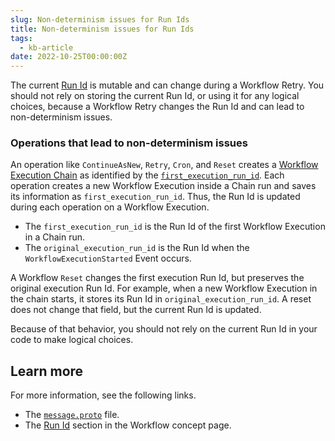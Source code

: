 ```yaml
---
slug: Non-determinism issues for Run Ids
title: Non-determinism issues for Run Ids
tags:
  - kb-article
date: 2022-10-25T00:00:00Z
---
```


The current [Run Id](/workflows#run-id) is mutable and can change during a Workflow Retry.
You should not rely on storing the current Run Id, or using it for any logical choices, because a Workflow Retry changes the Run Id and can lead to non-determinism issues.

<!-- truncate -->

### Operations that lead to non-determinism issues

An operation like `ContinueAsNew`, `Retry`, `Cron`, and `Reset` creates a [Workflow Execution Chain](/workflows#workflow-execution-chain) as identified by the [`first_execution_run_id`](https://github.com/temporalio/api/blob/master/temporal/api/history/v1/message.proto).
Each operation creates a new Workflow Execution inside a Chain run and saves its information as `first_execution_run_id`.
Thus, the Run Id is updated during each operation on a Workflow Execution.

- The `first_execution_run_id` is the Run Id of the first Workflow Execution in a Chain run.
- The `original_execution_run_id` is the Run Id when the `WorkflowExecutionStarted` Event occurs.

A Workflow `Reset` changes the first execution Run Id, but preserves the original execution Run Id.
For example, when a new Workflow Execution in the chain starts, it stores its Run Id in `original_execution_run_id`.
A reset does not change that field, but the current Run Id is updated.

Because of that behavior, you should not rely on the current Run Id in your code to make logical choices.

## Learn more

For more information, see the following links.

- The [`message.proto`](https://github.com/temporalio/api/blob/master/temporal/api/history/v1/message.proto#L75-L82) file.
- The [Run Id](/workflows#run-id) section in the Workflow concept page.

